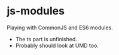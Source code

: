 # js-modules

Playing with CommonJS and ES6 modules.

- The ts part is unfinished.
- Probably should look at UMD too.
